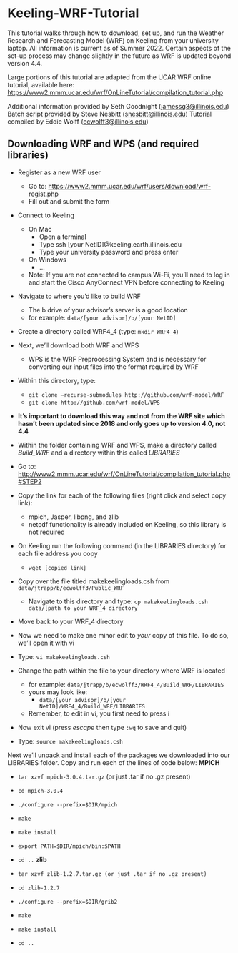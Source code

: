 # Keeling-WRF-Tutorial

This tutorial walks through how to download, set up, and run the Weather Research and Forecasting Model (WRF) on Keeling from your university laptop. All information is current as of Summer 2022. Certain aspects of the set-up process may change slightly in the future as WRF is updated beyond version 4.4.

Large portions of this tutorial are adapted from the UCAR WRF online tutorial, available here: https://www2.mmm.ucar.edu/wrf/OnLineTutorial/compilation_tutorial.php

Additional information provided by Seth Goodnight (jamessg3@illinois.edu)
Batch script provided by Steve Nesbitt (snesbitt@illinois.edu)
Tutorial compiled by Eddie Wolff (ecwolff3@illinois.edu)

## Downloading WRF and WPS (and required libraries)

- Register as a new WRF user
  - Go to: https://www2.mmm.ucar.edu/wrf/users/download/wrf-regist.php 
  - Fill out and submit the form
- Connect to Keeling
  - On Mac
    - Open a terminal
    - Type ssh [your NetID]@keeling.earth.illinois.edu
    - Type your university password and press enter
  - On Windows
    - ...
  - Note: If you are not connected to campus Wi-Fi, you’ll need to log in and start the Cisco AnyConnect VPN before connecting to Keeling


- Navigate to where you’d like to build WRF
  - The b drive of your advisor’s server is a good location
  - for example: `data/[your advisor]/b/[your NetID]`
- Create a directory called WRF4_4 (type: `mkdir WRF4_4`)
- Next, we’ll download both WRF and WPS
  - WPS is the WRF Preprocessing System and is necessary for converting our input files into the format required by WRF
- Within this directory, type:
  - `git clone –recurse-submodules http://github.com/wrf-model/WRF`
  - `git clone http://github.com/wrf-model/WPS`
- **It’s important to download this way and not from the WRF site which hasn’t been updated since 2018 and only goes up to version 4.0, not 4.4**
- Within the folder containing WRF and WPS, make a directory called *Build_WRF* and a directory within this called *LIBRARIES*
- Go to: http://www2.mmm.ucar.edu/wrf/OnLineTutorial/compilation_tutorial.php#STEP2
- Copy the link for each of the following files (right click and select copy link):
  - mpich, Jasper, libpng, and zlib
  - netcdf functionality is already included on Keeling, so this library is not required
- On Keeling run the following command (in the LIBRARIES directory) for each file address you copy
  - `wget [copied link]`
- Copy over the file titled makekeelingloads.csh from `data/jtrapp/b/ecwolff3/Public_WRF`
  - Navigate to this directory and type: `cp makekeelingloads.csh data/[path to your WRF_4 directory`
- Move back to your WRF_4 directory
- Now we need to make one minor edit to *your* copy of this file. To do so, we’ll open it with vi
- Type: `vi makekeelingloads.csh`
- Change the path within the file to your directory where WRF is located 
  - for example: `data/jtrapp/b/ecwolff3/WRF4_4/Build_WRF/LIBRARIES`
  - yours may look like: 
     - `data/[your advisor]/b/[your NetID]/WRF4_4/Build_WRF/LIBRARIES`
  - Remember, to edit in vi, you first need to press i
- Now exit vi (press *escape* then type `:wq` to save and quit)
- Type: `source makekeelingloads.csh`


Next we’ll unpack and install each of the packages we downloaded into our LIBRARIES folder. Copy and run each of the lines of code below:
**MPICH**

- `tar xzvf mpich-3.0.4.tar.gz` (or just .tar if no .gz present)
- `cd mpich-3.0.4`
- `./configure --prefix=$DIR/mpich`
- `make`
- `make install`
- `export PATH=$DIR/mpich/bin:$PATH`
- `cd ..`
**zlib**

- `tar xzvf zlib-1.2.7.tar.gz (or just .tar if no .gz present)`
- `cd zlib-1.2.7`
- `./configure --prefix=$DIR/grib2`
- `make`
- `make install`
- `cd ..`
